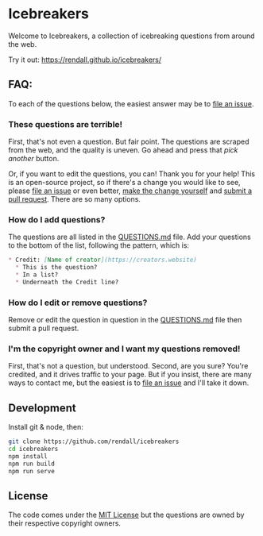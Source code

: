 # Icebreakers

Welcome to Icebreakers, a collection of icebreaking questions from around the web.

Try it out: <https://rendall.github.io/icebreakers/>


## FAQ:

To each of the questions below, the easiest answer may be to [file an issue](https://github.com/rendall/icebreakers/issues/new).

### These questions are terrible!

First, that's not even a question. But fair point. The questions are scraped from the web, and the quality is uneven. Go ahead and press that _pick another_ button.

Or, if you want to edit the questions, you can! Thank you for your help! This is an open-source project, so if there's a change you would like to see, please [file an issue](https://github.com/rendall/icebreakers/issues/new) or even better, [make the change yourself](https://docs.github.com/en/github/collaborating-with-pull-requests/getting-started/about-collaborative-development-models#fork-and-pull-model) and [submit a pull request](https://docs.github.com/en/github/collaborating-with-pull-requests/proposing-changes-to-your-work-with-pull-requests/about-pull-requests). There are so many options.

### How do I add questions?

The questions are all listed in the [QUESTIONS.md](./QUESTIONS.md) file. Add your questions to the bottom of the list, following the pattern, which is:

```markdown
* Credit: [Name of creator](https://creators.website)
  * This is the question?
  * In a list?
  * Underneath the Credit line?
```

### How do I edit or remove questions?

Remove or edit the question in question in the [QUESTIONS.md](./QUESTIONS.md) file then submit a pull request.

### I'm the copyright owner and I want my questions removed!

First, that's not a question, but understood. Second, are you sure? You're credited, and it drives traffic to your page. But if you insist, there are many ways to contact me, but the easiest is to [file an issue](https://github.com/rendall/icebreakers/issues/new) and I'll take it down. 


## Development

Install git & node, then:

```bash
git clone https://github.com/rendall/icebreakers
cd icebreakers
npm install
npm run build
npm run serve
```

## License

The code comes under the [MIT License](./LICENSE.md) but the questions are owned by their respective copyright owners.

